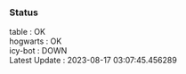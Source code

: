 ### Status


table : OK  
hogwarts : OK  
icy-bot : DOWN  
Latest Update : 2023-08-17 03:07:45.456289
